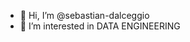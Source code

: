 - 👋 Hi, I’m @sebastian-dalceggio
- 👀 I’m interested in DATA ENGINEERING

<!---
sebastian-dalceggio/sebastian-dalceggio is a ✨ special ✨ repository because its `README.md` (this file) appears on your GitHub profile.
You can click the Preview link to take a look at your changes.
--->
